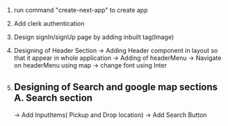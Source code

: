 1. run command "create-next-app" to create app
2. Add clerk authentication
3. Design signIn/signUp page by adding inbuilt tag(Image)
4. Designing of Header Section
   -> Adding Header component in layout so that it appear in whole application
   -> Adding of headerMenu
   -> Navigate on headerMenu using map 
   -> change font using Inter

5.  Designing of Search and google map sections
    A. Search section
       ----------------------------
       ->  Add InputItems( Pickup and Drop location)
       ->  Add Search Button


